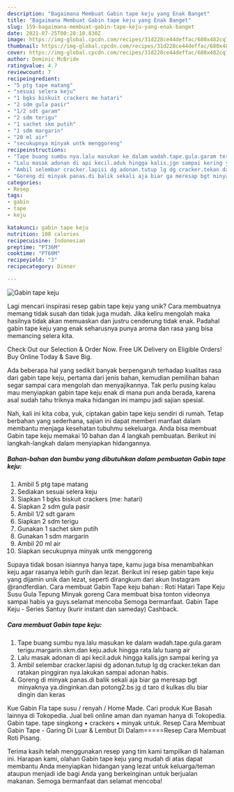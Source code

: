 ```yaml
---
description: "Bagaimana Membuat Gabin tape keju yang Enak Banget"
title: "Bagaimana Membuat Gabin tape keju yang Enak Banget"
slug: 159-bagaimana-membuat-gabin-tape-keju-yang-enak-banget
date: 2021-07-25T00:28:10.830Z
image: https://img-global.cpcdn.com/recipes/31d228ce44deffac/680x482cq70/gabin-tape-keju-foto-resep-utama.jpg
thumbnail: https://img-global.cpcdn.com/recipes/31d228ce44deffac/680x482cq70/gabin-tape-keju-foto-resep-utama.jpg
cover: https://img-global.cpcdn.com/recipes/31d228ce44deffac/680x482cq70/gabin-tape-keju-foto-resep-utama.jpg
author: Dominic McBride
ratingvalue: 4.7
reviewcount: 7
recipeingredient:
- "5 ptg tape matang"
- "sesuai selera keju"
- "1 bgks biskuit crackers me hatari"
- "2 sdm gula pasir"
- "1/2 sdt garam"
- "2 sdm terigu"
- "1 sachet skm putih"
- "1 sdm margarin"
- "20 ml air"
- "secukupnya minyak untk menggoreng"
recipeinstructions:
- "Tape buang sumbu nya.lalu masukan ke dalam wadah.tape.gula.garam terigu.margarin.skm.dan keju.aduk hingga rata.lalu tuang air"
- "Lalu masak adonan di api kecil.aduk hingga kalis.jgn sampai kering ya"
- "Ambil selembar cracker.lapisi dg adonan.tutup lg dg cracker.tekan dan ratakan pinggiran nya.lakukan sampai adonan habis."
- "Goreng di minyak panas.di balik sekali aja biar ga meresap bgt minyaknya ya.dinginkan.dan potong2.bs jg d taro d kulkas dlu biar dingin dan keras"
categories:
- Resep
tags:
- gabin
- tape
- keju

katakunci: gabin tape keju 
nutrition: 108 calories
recipecuisine: Indonesian
preptime: "PT36M"
cooktime: "PT60M"
recipeyield: "3"
recipecategory: Dinner

---
```



![Gabin tape keju](https://img-global.cpcdn.com/recipes/31d228ce44deffac/680x482cq70/gabin-tape-keju-foto-resep-utama.jpg)

Lagi mencari inspirasi resep gabin tape keju yang unik? Cara membuatnya memang tidak susah dan tidak juga mudah. Jika keliru mengolah maka hasilnya tidak akan memuaskan dan justru cenderung tidak enak. Padahal gabin tape keju yang enak seharusnya punya aroma dan rasa yang bisa memancing selera kita.

Check Out our Selection &amp; Order Now. Free UK Delivery on Eligible Orders! Buy Online Today &amp; Save Big.

Ada beberapa hal yang sedikit banyak berpengaruh terhadap kualitas rasa dari gabin tape keju, pertama dari jenis bahan, kemudian pemilihan bahan segar sampai cara mengolah dan menyajikannya. Tak perlu pusing kalau mau menyiapkan gabin tape keju enak di mana pun anda berada, karena asal sudah tahu triknya maka hidangan ini mampu jadi sajian spesial.


Nah, kali ini kita coba, yuk, ciptakan gabin tape keju sendiri di rumah. Tetap berbahan yang sederhana, sajian ini dapat memberi manfaat dalam membantu menjaga kesehatan tubuhmu sekeluarga. Anda bisa membuat Gabin tape keju memakai 10 bahan dan 4 langkah pembuatan. Berikut ini langkah-langkah dalam menyiapkan hidangannya.

<!--inarticleads1-->

##### Bahan-bahan dan bumbu yang dibutuhkan dalam pembuatan Gabin tape keju:

1. Ambil 5 ptg tape matang
1. Sediakan sesuai selera keju
1. Siapkan 1 bgks biskuit crackers (me: hatari)
1. Siapkan 2 sdm gula pasir
1. Ambil 1/2 sdt garam
1. Siapkan 2 sdm terigu
1. Gunakan 1 sachet skm putih
1. Gunakan 1 sdm margarin
1. Ambil 20 ml air
1. Siapkan secukupnya minyak untk menggoreng


Supaya tidak bosan isiannya hanya tape, kamu juga bisa menambahkan keju agar rasanya lebih gurih dan lezat. Berikut ini resep gabin tape keju yang dijamin unik dan lezat, seperti dirangkum dari akun Instagram @randferdian. Cara membuat Gabin Tape keju bahan : Roti Hatari Tape Keju Susu Gula Tepung Minyak goreng Cara membuat bisa tonton videonya sampai habis ya guys.selamat mencoba Semoga bermanfaat. Gabin Tape Keju - Series Santuy (kurir instant dan sameday) Cashback. 

<!--inarticleads2-->

##### Cara membuat Gabin tape keju:

1. Tape buang sumbu nya.lalu masukan ke dalam wadah.tape.gula.garam terigu.margarin.skm.dan keju.aduk hingga rata.lalu tuang air
1. Lalu masak adonan di api kecil.aduk hingga kalis.jgn sampai kering ya
1. Ambil selembar cracker.lapisi dg adonan.tutup lg dg cracker.tekan dan ratakan pinggiran nya.lakukan sampai adonan habis.
1. Goreng di minyak panas.di balik sekali aja biar ga meresap bgt minyaknya ya.dinginkan.dan potong2.bs jg d taro d kulkas dlu biar dingin dan keras


Kue Gabin Fla tape susu / renyah / Home Made. Cari produk Kue Basah lainnya di Tokopedia. Jual beli online aman dan nyaman hanya di Tokopedia. Gabin tape. tape singkong • crackers • minyak untuk. Resep Cara Membuat Gabin Tape - Garing Di Luar &amp; Lembut Di Dalam=====Resep Cara Membuat Roti Pisang. 

Terima kasih telah menggunakan resep yang tim kami tampilkan di halaman ini. Harapan kami, olahan Gabin tape keju yang mudah di atas dapat membantu Anda menyiapkan hidangan yang lezat untuk keluarga/teman ataupun menjadi ide bagi Anda yang berkeinginan untuk berjualan makanan. Semoga bermanfaat dan selamat mencoba!
